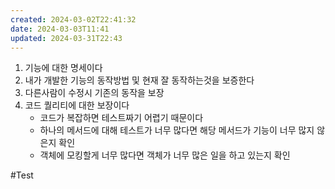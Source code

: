 ```yaml
---
created: 2024-03-02T22:41:32
date: 2024-03-03T11:41
updated: 2024-03-31T22:43
---
```

1. 기능에 대한 명세이다  
2. 내가 개발한 기능의 동작방법 및 현재 잘 동작하는것을 보증한다  
3. 다른사람이 수정시 기존의 동작을 보장
4. 코드 퀄리티에 대한 보장이다
	- 코드가 복잡하면 테스트짜기 어렵기 때문이다
	- 하나의 메서드에 대해 테스트가 너무 많다면 해당 메서드가 기능이 너무 많지 않은지 확인
	- 객체에 모킹할게 너무 많다면 객체가 너무 많은 일을 하고 있는지 확인

#Test